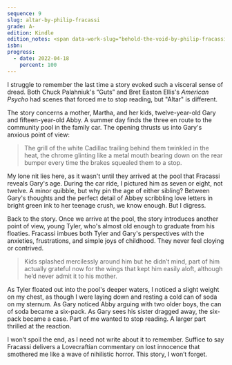 ```yaml
---
sequence: 9
slug: altar-by-philip-fracassi
grade: A-
edition: Kindle
edition_notes: <span data-work-slug="behold-the-void-by-philip-fracassi">_Behold the Void_</span>, Lovecraft eZine Press, 2018
isbn:
progress:
  - date: 2022-04-18
    percent: 100
---
```


I struggle to remember the last time a story evoked such a visceral sense of dread. Both <span data-work-slug="guts-by-chuck-palahniuk">Chuck Palahniuk's “Guts”</span> and <span data-work-slug="american-psycho-by-bret-easton-ellis">Bret Easton Ellis's _American Psycho_</span> had scenes that forced me to stop reading, but "Altar" is different.

<!-- end -->

The story concerns a mother, Martha, and her kids, twelve-year-old Gary and fifteen-year-old Abby. A summer day finds the three en route to the community pool in the family car. The opening thrusts us into Gary's anxious point of view:

> The grill of the white Cadillac trailing behind them twinkled in the heat, the chrome glinting like a metal mouth bearing down on the rear bumper every time the brakes squealed them to a stop.

My lone nit lies here, as it wasn't until they arrived at the pool that Fracassi reveals Gary's age. During the car ride, I pictured him as seven or eight, not twelve. A minor quibble, but why pin the age of either sibling? Between Gary's thoughts and the perfect detail of Abbey scribbling love letters in bright green ink to her teenage crush, we know enough. But I digress.

Back to the story. Once we arrive at the pool, the story introduces another point of view, young Tyler, who's almost old enough to graduate from his floaties. Fracassi imbues both Tyler and Gary's perspectives with the anxieties, frustrations, and simple joys of childhood. They never feel cloying or contrived.

> Kids splashed mercilessly around him but he didn’t mind, part of him actually grateful now for the wings that kept him easily aloft, although he’d never admit it to his mother.

As Tyler floated out into the pool's deeper waters, I noticed a slight weight on my chest, as though I were laying down and resting a cold can of soda on my sternum. As Gary noticed Abby arguing with two older boys, the can of soda became a six-pack. As Gary sees his sister dragged away, the six-pack became a case. Part of me wanted to stop reading. A larger part thrilled at the reaction.

I won’t spoil the end, as I need not write about it to remember. Suffice to say Fracassi delivers a Lovecraftian commentary on lost innocence that smothered me like a wave of nihilistic horror. This story, I won’t forget.
